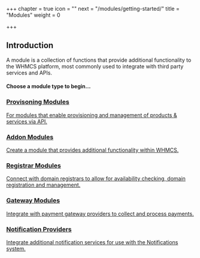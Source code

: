 +++
chapter = true
icon = "<i class='fa fa-cube fa-fw'></i>"
next = "/modules/getting-started/"
title = "Modules"
weight = 0

+++

## Introduction

A module is a collection of functions that provide additional functionality to the WHMCS platform, most commonly used to integrate with third party services and APIs.

#### Choose a module type to begin...

<div class="row text-center link-blocks">
    <div class="col-sm-6">
        <a href="/provisioning-modules/">
            <i class="fa fa-cog"></i>
            <h3>Provisoning Modules</h3>
            <p>For modules that enable provisioning and management of products &amp; services via API.</p>
        </a>
    </div>
    <div class="col-sm-6">
        <a href="/addon-modules/">
            <i class="fa fa-cube"></i>
            <h3>Addon Modules</h3>
            <p>Create a module that provides additional functionality within WHMCS.</p>
        </a>
    </div>
    <div class="col-sm-6">
        <a href="/domain-registrars/">
            <i class="fa fa-globe"></i>
            <h3>Registrar Modules</h3>
            <p>Connect with domain registrars to allow for availability checking, domain registration and management.</p>
        </a>
    </div>
    <div class="col-sm-6">
        <a href="/payment-gateways/">
            <i class="fa fa-money"></i>
            <h3>Gateway Modules</h3>
            <p>Integrate with payment gateway providers to collect and process payments.</p>
        </a>
    </div>
    <div class="col-sm-6">
        <a href="/notification-providers/">
            <i class="fa fa-bell-o"></i>
            <h3>Notification Providers</h3>
            <p>Integrate additional notification services for use with the Notifications system.</p>
        </a>
    </div>
</div>
